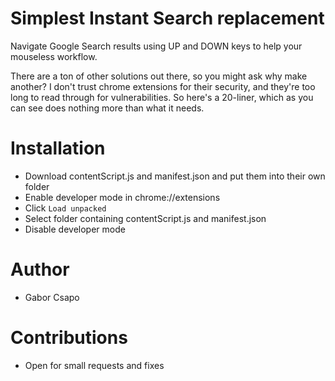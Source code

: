 # Simplest Instant Search replacement

Navigate Google Search results using UP and DOWN keys to help your mouseless workflow. 

There are a ton of other solutions out there, so you might ask why make another? I don't trust chrome extensions for their security, and they're too long to read through for vulnerabilities. So here's a 20-liner, which as you can see does nothing more than what it needs. 

# Installation
- Download contentScript.js and manifest.json and put them into their own folder
- Enable developer mode in chrome://extensions
- Click ```Load unpacked```
- Select folder containing contentScript.js and manifest.json
- Disable developer mode

# Author
- Gabor Csapo

# Contributions
- Open for small requests and fixes
